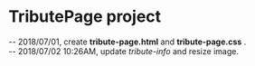 # TributePage project
-- 2018/07/01, create <b>tribute-page.html</b> and <b>tribute-page.css</b> . <br />
-- 2018/07/02 10:26AM, update <i>tribute-info</i> and resize image.
